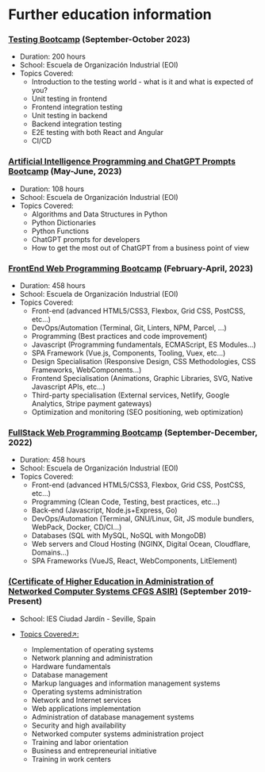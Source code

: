 # Further education information

### [Testing Bootcamp](https://www.eoi.es/es/cursos/91793/curso-de-introduccion-al-testing-presencial-virtual-online-ambito-nacional-2a-edicion) (September-October 2023)

- Duration: 200 hours
- School: Escuela de Organización Industrial (EOI)
- Topics Covered:
  - Introduction to the testing world - what is it and what is expected of you?
  - Unit testing in frontend
  - Frontend integration testing
  - Unit testing in backend
  - Backend integration testing
  - E2E testing with both React and Angular
  - CI/CD

### [Artificial Intelligence Programming and ChatGPT Prompts Bootcamp](https://www.eoi.es/es/cursos/91477/curso-de-programacion-de-inteligencia-artificial-y-prompts-de-chat-gpt-presencia-virtual-online-gran-canaria) (May-June, 2023)

- Duration: 108 hours
- School: Escuela de Organización Industrial (EOI)
- Topics Covered:
  - Algorithms and Data Structures in Python
  - Python Dictionaries
  - Python Functions
  - ChatGPT prompts for developers
  - How to get the most out of ChatGPT from a business point of view

### [FrontEnd Web Programming Bootcamp](https://www.eoi.es/es/cursos/90930/curso-de-programacion-web-frontend-presencia-virtual-online-ambito-nacional) (February-April, 2023)

- Duration: 458 hours
- School: Escuela de Organización Industrial (EOI)
- Topics Covered:
  - Front-end (advanced HTML5/CSS3, Flexbox, Grid CSS, PostCSS, etc...)
  - DevOps/Automation (Terminal, Git, Linters, NPM, Parcel, ...)
  - Programming (Best practices and code improvement)
  - Javascript (Programming fundamentals, ECMAScript, ES Modules...)
  - SPA Framework (Vue.js, Components, Tooling, Vuex, etc...)
  - Design Specialisation (Responsive Design, CSS Methodologies, CSS Frameworks, WebComponents...)
  - Frontend Specialisation (Animations, Graphic Libraries, SVG, Native Javascript APIs, etc...)
  - Third-party specialisation (External services, Netlify, Google Analytics, Stripe payment gateways)
  - Optimization and monitoring (SEO positioning, web optimization)

### [FullStack Web Programming Bootcamp](https://www.eoi.es/es/cursos/90841/curso-de-programacion-web-fullstack-frontend-backend-devops-presencial-virtual-online-castilla-la-mancha) (September-December, 2022)

- Duration: 458 hours
- School: Escuela de Organización Industrial (EOI)
- Topics Covered:
  - Front-end (advanced HTML5/CSS3, Flexbox, Grid CSS, PostCSS, etc...)
  - Programming (Clean Code, Testing, best practices, etc...)
  - Back-end (Javascript, Node.js+Express, Go)
  - DevOps/Automation (Terminal, GNU/Linux, Git, JS module bundlers, WebPack, Docker, CD/CI...)
  - Databases (SQL with MySQL, NoSQL with MongoDB)
  - Web servers and Cloud Hosting (NGINX, Digital Ocean, Cloudflare, Domains...)
  - SPA Frameworks (VueJS, React, WebComponents, LitElement)

### [(Certificate of Higher Education in Administration of Networked Computer Systems CFGS ASIR)](https://www.todofp.es/que-estudiar/loe/informatica-comunicaciones/admin-sist-informaticos-red.html) (September 2019-Present)

- School: IES Ciudad Jardín - Seville, Spain
- [Topics Covered↗:](https://www.todofp.es/que-estudiar/loe/informatica-comunicaciones/admin-sist-informaticos-red.html#plan-formacion)

  - Implementation of operating systems
  - Network planning and administration
  - Hardware fundamentals
  - Database management
  - Markup languages and information management systems
  - Operating systems administration
  - Network and Internet services
  - Web applications implementation
  - Administration of database management systems
  - Security and high availability
  - Networked computer systems administration project
  - Training and labor orientation
  - Business and entrepreneurial initiative
  - Training in work centers
